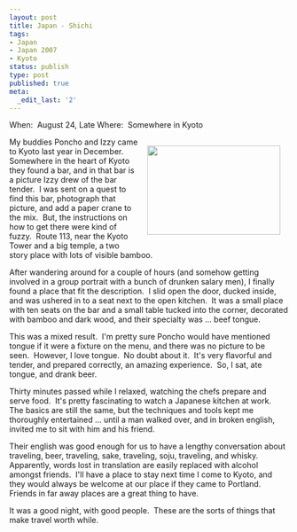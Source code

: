 ```yaml
---
layout: post
title: Japan - Shichi
tags:
- Japan
- Japan 2007
- Kyoto
status: publish
type: post
published: true
meta:
  _edit_last: '2'
---
```

When:  August 24, Late
Where:  Somewhere in Kyoto

<a href="http://www.flickr.com/photos/mistermoss/1265747458/"><img src="http://farm2.static.flickr.com/1284/1265747458_a329a57744_m.jpg" align="right" height="161" hspace="15" vspace="15" width="240" /></a>My buddies Poncho and Izzy came to Kyoto last year in December.  Somewhere in the heart of Kyoto they found a bar, and in that bar is a picture Izzy drew of the bar tender.  I was sent on a quest to find this bar, photograph that picture, and add a paper crane to the mix.  But, the instructions on how to get there were kind of fuzzy.  Route 113, near the Kyoto Tower and a big temple, a two story place with lots of visible bamboo.

After wandering around for a couple of hours (and somehow getting involved in a group portrait with a bunch of drunken salary men), I finally found a place that fit the description.  I slid open the door, ducked inside, and was ushered in to a seat next to the open kitchen.  It was a small place with ten seats on the bar and a small table tucked into the corner, decorated with bamboo and dark wood, and their specialty was ... beef tongue.

This was a mixed result.  I'm pretty sure Poncho would have mentioned tongue if it were a fixture on the menu, and there was no picture to be seen.  However, I love tongue.  No doubt about it.  It's very flavorful and tender, and prepared correctly, an amazing experience.  So, I sat, ate tongue, and drank beer.

Thirty minutes passed while I relaxed, watching the chefs prepare and serve food.  It's pretty fascinating to watch a Japanese kitchen at work.  The basics are still the same, but the techniques and tools kept me thoroughly entertained ... until a man walked over, and in broken english, invited me to sit with him and his friend.

Their english was good enough for us to have a lengthy conversation about traveling, beer, traveling, sake, traveling, soju, traveling, and whisky.  Apparently, words lost in translation are easily replaced with alcohol amongst friends.  I'll have a place to stay next time I come to Kyoto, and they would always be welcome at our place if they came to Portland.  Friends in far away places are a great thing to have.

It was a good night, with good people.  These are the sorts of things that make travel worth while.
